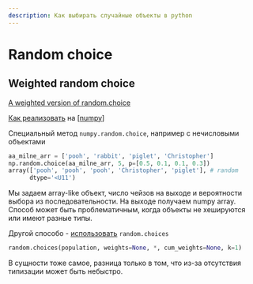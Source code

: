 ```yaml
---
description: Как выбирать случайные объекты в python
---
```

# Random choice

## Weighted random choice

[A weighted version of random.choice](https://stackoverflow.com/questions/3679694/a-weighted-version-of-random-choice)

[Как реализовать](https://stackoverflow.com/a/26196078/15966204) на [[numpy]]

Специальный метод `numpy.random.choice`, например с нечисловыми объектами

```python
aa_milne_arr = ['pooh', 'rabbit', 'piglet', 'Christopher']
np.random.choice(aa_milne_arr, 5, p=[0.5, 0.1, 0.1, 0.3])
array(['pooh', 'pooh', 'pooh', 'Christopher', 'piglet'], # random
      dtype='<U11')
```

Мы задаем array-like объект, число чейзов на выходе и вероятности выбора из последовательности. На выходе получаем numpy array. Способ может быть проблематичным, когда объекты не хешируются или имеют разные типы.

Другой способо - [использовать](https://docs.python.org/dev/library/random.html#random.choices) `random.choices`

```python
random.choices(population, weights=None, *, cum_weights=None, k=1)
```

В сущности тоже самое, разница только в том, что из-за отсутствия типизации может быть небыстро.

[//begin]: # "Autogenerated link references for markdown compatibility"
[numpy]: numpy "Numpy"
[//end]: # "Autogenerated link references"